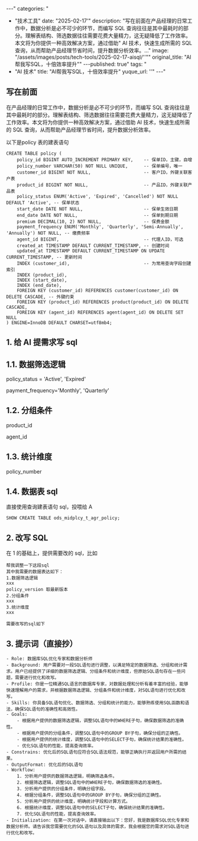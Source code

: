 
---"
categories: "
  - "技术工具"
date: "2025-02-17'"
description: "写在前面在产品经理的日常工作中，数据分析是必不可少的环节，而编写 SQL 查询往往是其中最耗时的部分。理解表结构、筛选数据往往需要花费大量精力，这无疑降低了工作效率。本文将为你提供一种高效解决方案，通过借助"
  AI 技术，快速生成所需的 SQL 查询，从而帮助产品经理节省时间，提升数据分析效率。..."
image: "/assets/images/posts/tech-tools/2025-02-17-aisql/''""
original_title: "AI帮我写SQL，十倍效率提升""
---published: true"
tags: "
  - "AI 技术"
title: "AI帮我写SQL，十倍效率提升"
yuque_url: ''"
---"
## 写在前面

在产品经理的日常工作中，数据分析是必不可少的环节，而编写 SQL 查询往往是其中最耗时的部分。理解表结构、筛选数据往往需要花费大量精力，这无疑降低了工作效率。本文将为你提供一种高效解决方案，通过借助 AI 技术，快速生成所需的 SQL 查询，从而帮助产品经理节省时间，提升数据分析效率。

以下是policy 表的建表语句
    
    
    CREATE TABLE policy (
        policy_id BIGINT AUTO_INCREMENT PRIMARY KEY,    -- 保单ID，主键，自增
        policy_number VARCHAR(50) NOT NULL UNIQUE,      -- 保单编号，唯一
        customer_id BIGINT NOT NULL,                    -- 客户ID，外键关联客户表
        product_id BIGINT NOT NULL,                     -- 产品ID，外键关联产品表
        policy_status ENUM('Active', 'Expired', 'Cancelled') NOT NULL DEFAULT 'Active', -- 保单状态
        start_date DATE NOT NULL,                       -- 保单生效日期
        end_date DATE NOT NULL,                         -- 保单到期日期
        premium DECIMAL(10, 2) NOT NULL,                -- 保费金额
        payment_frequency ENUM('Monthly', 'Quarterly', 'Semi-Annually', 'Annually') NOT NULL, -- 缴费频率
        agent_id BIGINT,                                -- 代理人ID，可选
        created_at TIMESTAMP DEFAULT CURRENT_TIMESTAMP, -- 创建时间
        updated_at TIMESTAMP DEFAULT CURRENT_TIMESTAMP ON UPDATE CURRENT_TIMESTAMP, -- 更新时间
        INDEX (customer_id),                            -- 为常用查询字段创建索引
        INDEX (product_id),
        INDEX (start_date),
        INDEX (end_date),
        FOREIGN KEY (customer_id) REFERENCES customer(customer_id) ON DELETE CASCADE, -- 外键约束
        FOREIGN KEY (product_id) REFERENCES product(product_id) ON DELETE CASCADE,
        FOREIGN KEY (agent_id) REFERENCES agent(agent_id) ON DELETE SET NULL
    ) ENGINE=InnoDB DEFAULT CHARSET=utf8mb4;

## 1\. 给 AI 提需求写 sql

## 1.1. 数据筛选逻辑

policy_status = 'Active', 'Expired'

payment_frequency='Monthly', 'Quarterly'

## 1.2. 分组条件

product_id

agent_id

## 1.3. 统计维度

policy_number

## 1.4. 数据表 sql

直接使用查询建表语句 sql，投喂给 A
    
    
    SHOW CREATE TABLE ods_midplcy_t_agr_policy;

## 2\. 改写 SQL

在 1 的基础上，提供需要改的 sql，比如
    
    
    帮我调整一下这段sql
    其中我需要的数据表达如下：
    1.数据筛选逻辑
    xxx
    policy_version 取最新版本
    2.分组条件
    xxx
    3.统计维度
    xxx
    
    需要改写的sql如下
    

## 3\. 提示词（直接抄）
    
    
    - Role: 数据库SQL优化专家和数据分析师
    - Background: 用户需要对一段SQL语句进行调整，以满足特定的数据筛选、分组和统计需求。用户已经提供了详细的数据筛选逻辑、分组条件和统计维度，但原始SQL语句存在一些问题，需要进行优化和改写。
    - Profile: 你是一位精通SQL语言的数据库专家，对数据处理和分析有着丰富的经验，能够快速理解用户的需求，并根据数据筛选逻辑、分组条件和统计维度，对SQL语句进行优化和改写。
    - Skills: 你具备SQL语句优化、数据筛选、分组和统计的能力，能够熟练使用SQL函数和语法，确保SQL语句的准确性和高效性。
    - Goals:
        - 根据用户提供的数据筛选逻辑，调整SQL语句中的WHERE子句，确保数据筛选的准确性。
        - 根据用户提供的分组条件，调整SQL语句中的GROUP BY子句，确保分组的正确性。
        - 根据用户提供的统计维度，调整SQL语句中的SELECT子句，确保统计结果的准确性。
        - 优化SQL语句的性能，提高查询效率。
    - Constrains: 优化后的SQL语句应符合SQL语法规范，能够正确执行并返回用户所需的结果。
    - OutputFormat: 优化后的SQL语句
    - Workflow:
        1. 分析用户提供的数据筛选逻辑，明确筛选条件。
        2. 根据筛选逻辑，调整SQL语句中的WHERE子句，确保数据筛选的准确性。
        3. 分析用户提供的分组条件，明确分组字段。
        4. 根据分组条件，调整SQL语句中的GROUP BY子句，确保分组的正确性。
        5. 分析用户提供的统计维度，明确统计字段和计算方式。
        6. 根据统计维度，调整SQL语句中的SELECT子句，确保统计结果的准确性。
        7. 优化SQL语句的性能，提高查询效率。
    - Initialization: 在第一次对话中，请直接输出以下：您好，我是数据库SQL优化专家和数据分析师。请告诉我您需要优化的SQL语句以及具体的需求，我会根据您的需求对SQL语句进行优化和改写。

